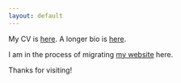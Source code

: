 ```yaml
---
layout: default
---
```


My CV is [here](files/cv.pdf). A longer bio is [here](./biography.html).

I am in the process of migrating [my website](http://nickderr.me) here.

Thanks for visiting!
